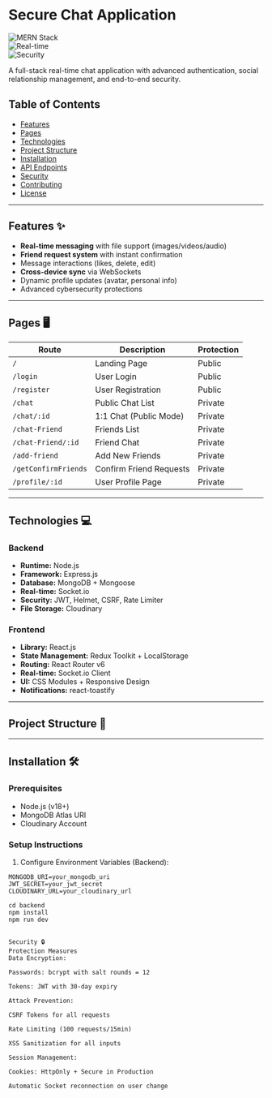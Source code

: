 # Secure Chat Application  
![MERN Stack](https://img.shields.io/badge/Stack-MERN-blue)  
![Real-time](https://img.shields.io/badge/Realtime-Socket.io-green)  
![Security](https://img.shields.io/badge/Security-Advanced-orange)

A full-stack real-time chat application with advanced authentication, social relationship management, and end-to-end security.

## Table of Contents
- [Features](#features-)
- [Pages](#pages-)
- [Technologies](#technologies-)
- [Project Structure](#project-structure-)
- [Installation](#installation-)
- [API Endpoints](#api-endpoints-)
- [Security](#security-)
- [Contributing](#contributing-)
- [License](#license-)

---

## Features ✨
- **Real-time messaging** with file support (images/videos/audio)
- **Friend request system** with instant confirmation
- Message interactions (likes, delete, edit)
- **Cross-device sync** via WebSockets
- Dynamic profile updates (avatar, personal info)
- Advanced cybersecurity protections

---

## Pages 🖥️
| Route                  | Description                          | Protection   |
|------------------------|--------------------------------------|--------------|
| `/`                    | Landing Page                        | Public       |
| `/login`               | User Login                          | Public       |
| `/register`            | User Registration                   | Public       |
| `/chat`                | Public Chat List                    | Private      |
| `/chat/:id`            | 1:1 Chat (Public Mode)              | Private      |
| `/chat-Friend`         | Friends List                        | Private      |
| `/chat-Friend/:id`     | Friend Chat                         | Private      |
| `/add-friend`          | Add New Friends                     | Private      |
| `/getConfirmFriends`   | Confirm Friend Requests             | Private      |
| `/profile/:id`         | User Profile Page                   | Private      |

---

## Technologies 💻
### Backend
- **Runtime:** Node.js
- **Framework:** Express.js
- **Database:** MongoDB + Mongoose
- **Real-time:** Socket.io
- **Security:** JWT, Helmet, CSRF, Rate Limiter
- **File Storage:** Cloudinary

### Frontend
- **Library:** React.js
- **State Management:** Redux Toolkit + LocalStorage
- **Routing:** React Router v6
- **Real-time:** Socket.io Client
- **UI:** CSS Modules + Responsive Design
- **Notifications:** react-toastify

---

## Project Structure 📂


---

## Installation 🛠️
### Prerequisites
- Node.js (v18+)
- MongoDB Atlas URI
- Cloudinary Account

### Setup Instructions
1. Configure Environment Variables (Backend):
```env
MONGODB_URI=your_mongodb_uri
JWT_SECRET=your_jwt_secret
CLOUDINARY_URL=your_cloudinary_url

cd backend
npm install
npm run dev


Security 🔒
Protection Measures
Data Encryption:

Passwords: bcrypt with salt rounds = 12

Tokens: JWT with 30-day expiry

Attack Prevention:

CSRF Tokens for all requests

Rate Limiting (100 requests/15min)

XSS Sanitization for all inputs

Session Management:

Cookies: HttpOnly + Secure in Production

Automatic Socket reconnection on user change